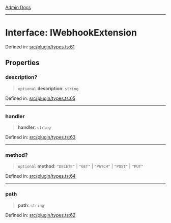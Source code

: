 [Admin Docs](/)

***

# Interface: IWebhookExtension

Defined in: [src/plugin/types.ts:61](https://github.com/Sourya07/talawa-api/blob/aac5f782223414da32542752c1be099f0b872196/src/plugin/types.ts#L61)

## Properties

### description?

> `optional` **description**: `string`

Defined in: [src/plugin/types.ts:65](https://github.com/Sourya07/talawa-api/blob/aac5f782223414da32542752c1be099f0b872196/src/plugin/types.ts#L65)

***

### handler

> **handler**: `string`

Defined in: [src/plugin/types.ts:63](https://github.com/Sourya07/talawa-api/blob/aac5f782223414da32542752c1be099f0b872196/src/plugin/types.ts#L63)

***

### method?

> `optional` **method**: `"DELETE"` \| `"GET"` \| `"PATCH"` \| `"POST"` \| `"PUT"`

Defined in: [src/plugin/types.ts:64](https://github.com/Sourya07/talawa-api/blob/aac5f782223414da32542752c1be099f0b872196/src/plugin/types.ts#L64)

***

### path

> **path**: `string`

Defined in: [src/plugin/types.ts:62](https://github.com/Sourya07/talawa-api/blob/aac5f782223414da32542752c1be099f0b872196/src/plugin/types.ts#L62)
